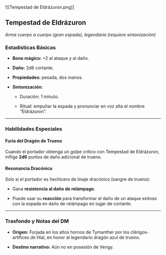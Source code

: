 
![[Tempestad de Eldrázuron.png]]
## **Tempestad de Eldrázuron**

_Arma cuerpo a cuerpo (gran espada), legendaria (requiere sintonización)_

### Estadísticas Básicas

- **Bono mágico:** +2 al ataque y al daño.
    
- **Daño:** 2d6 cortante.
    
- **Propiedades:** pesada, dos manos.
    
- **Sintonización:**
    
    - Duración: 1 minuto.
        
    - Ritual: empuñar la espada y pronunciar en voz alta el nombre “Eldrázuron”.
        

---

### Habilidades Especiales

#### Furia del Dragón de Trueno

Cuando el portador obtenga un golpe crítico con Tempestad de Eldrázuron, inflige **2d6** puntos de daño adicional de trueno.

#### Resonancia Dracónica

Solo si el portador es hechicero de linaje dracónico (sangre de trueno):

- Gana **resistencia al daño de relámpago**.
    
- Puede usar su **reacción** para transformar el daño de un ataque exitoso con la espada en daño de relámpago en lugar de cortante.
    

---

### Trasfondo y Notas del DM

- **Origen:** Forjada en los altos hornos de Tymanther por los clérigos-artífices de Hlal, en honor al legendario dragón azul de trueno.
    
- **Destino narrativo:** Aún no en posesión de Vengy.